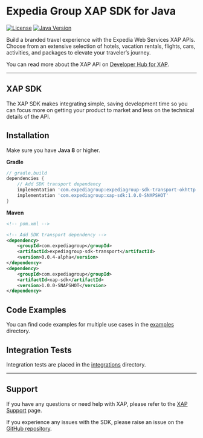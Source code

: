 # Expedia Group XAP SDK for Java
[![License](https://img.shields.io/badge/License-Apache%202.0-blue.svg)](https://opensource.org/licenses/Apache-2.0)
[![Java Version](https://img.shields.io/badge/java-8%2B-orange)](https://www.oracle.com/java/technologies/javase-downloads.html)

Build a branded travel experience with the Expedia Web Services XAP APIs. Choose from an extensive selection of hotels,
vacation rentals, flights, cars, activities, and packages to elevate your traveler’s journey.

You can read more about the XAP API on [Developer Hub for XAP](https://developers.expediagroup.com/xap).

---

## XAP SDK

The XAP SDK makes integrating simple, saving development time so you can focus more on getting your product to market
and less on the technical details of the API.

## Installation
Make sure you have **Java 8** or higher.

**Gradle**
```groovy
// gradle.build
dependencies {
    // Add SDK transport dependency
    implementation 'com.expediagroup:expediagroup-sdk-transport-okhttp:0.0.4-alpha'
    implementation 'com.expediagroup:xap-sdk:1.0.0-SNAPSHOT'
}
```

**Maven**
```xml
<!-- pom.xml -->

<!-- Add SDK transport dependency -->
<dependency>
    <groupId>com.expediagroup</groupId>
    <artifactId>expediagroup-sdk-transport</artifactId>
    <version>0.0.4-alpha</version>
</dependency>
<dependency>
    <groupId>com.expediagroup</groupId>
    <artifactId>xap-sdk</artifactId>
    <version>1.0.0-SNAPSHOT</version>
</dependency>
```

## Code Examples

You can find code examples for multiple use cases in the [examples](examples) directory.

## Integration Tests
Integration tests are placed in the [integrations](integration-tests) directory.

---

## Support

If you have any questions or need help with XAP, please refer to the
[XAP Support](https://developers.expediagroup.com/xap/support) page.

If you experience any issues with the SDK, please raise an issue on the
[GitHub repository](https://github.com/ExpediaGroup/xap-java-sdk/issues).
